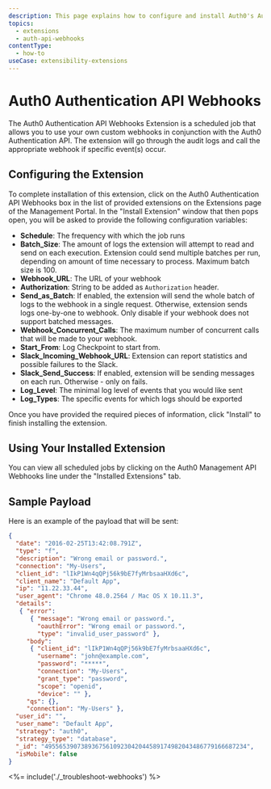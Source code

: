 ```yaml
---
description: This page explains how to configure and install Auth0's Authentication API Webhooks extension.
topics:
  - extensions
  - auth-api-webhooks
contentType:
  - how-to
useCase: extensibility-extensions
---
```


# Auth0 Authentication API Webhooks

The Auth0 Authentication API Webhooks Extension is a scheduled job that allows you to use your own custom webhooks in conjunction with the Auth0 Authentication API. The extension will go through the audit logs and call the appropriate webhook if specific event(s) occur.

## Configuring the Extension

To complete installation of this extension, click on the Auth0 Authentication API Webhooks box in the list of provided extensions on the Extensions page of the Management Portal. In the "Install Extension" window that then pops open, you will be asked to provide the following configuration variables:

- __Schedule__: The frequency with which the job runs
- __Batch_Size__: The amount of logs the extension will attempt to read and send on each execution. Extension could send multiple batches per run, depending on amount of time necessary to process. Maximum batch size is 100.
- __Webhook_URL__: The URL of your webhook
- __Authorization__: String to be added as `Authorization` header.
- __Send_as_Batch__: If enabled, the extension will send the whole batch of logs to the webhook in a single request. Otherwise, extension sends logs one-by-one to webhook. Only disable if your webhook does not support batched messages.
- __Webhook_Concurrent_Calls__: The maximum number of concurrent calls that will be made to your webhook.
- __Start_From__: Log Checkpoint to start from.
- __Slack_Incoming_Webhook_URL__: Extension can report statistics and possible failures to the Slack.
- __Slack_Send_Success__: If enabled, extension will be sending messages on each run. Otherwise - only on fails.
- __Log_Level__: The minimal log level of events that you would like sent
- __Log_Types__: The specific events for which logs should be exported

Once you have provided the required pieces of information, click "Install" to finish installing the extension.

## Using Your Installed Extension

You can view all scheduled jobs by clicking on the Auth0 Management API Webhooks line under the "Installed Extensions" tab.

## Sample Payload

Here is an example of the payload that will be sent:

```json
{
  "date": "2016-02-25T13:42:08.791Z",
  "type": "f",
  "description": "Wrong email or password.",
  "connection": "My-Users",
  "client_id": "lIkP1Wn4qQPj56k9bE7fyMrbsaaHXd6c",
  "client_name": "Default App",
  "ip": "11.22.33.44",
  "user_agent": "Chrome 48.0.2564 / Mac OS X 10.11.3",
  "details":
   { "error":
      { "message": "Wrong email or password.",
        "oauthError": "Wrong email or password.",
        "type": "invalid_user_password" },
     "body":
      { "client_id": "lIkP1Wn4qQPj56k9bE7fyMrbsaaHXd6c",
        "username": "john@example.com",
        "password": "*****",
        "connection": "My-Users",
        "grant_type": "password",
        "scope": "openid",
        "device": "" },
     "qs": {},
     "connection": "My-Users" },
  "user_id": "",
  "user_name": "Default App",
  "strategy": "auth0",
  "strategy_type": "database",
  "_id": "49556539073893675610923042044589174982043486779166687234",
  "isMobile": false
}
```

<%= include('./_troubleshoot-webhooks') %>
